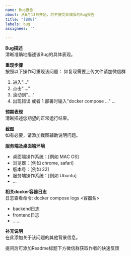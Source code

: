 ```yaml
---
name: Bug报告
about: 从6月13日开始，将不接受非模版的Bug报告
title: "[BUG]"
labels: bug
assignees: ''

---
```


**Bug描述**  
清晰准确地描述该Bug的具体表现。

**重现步骤**  
按照以下操作可重现该问题：
如复现需要上传文件请加微信群
1. 进入"..."  
2. 点击"...."  
3. 滚动到"...."  
4. 出现错误
或者
1.部署时输入"docker compose ..."
...

**预期表现**  
清晰描述您期望的正常运行结果。

**截图**  
如有必要，请添加截图辅助说明问题。

**服务端及桌面端环境**  
- 桌面端操作系统：[例如 MAC OS]  
- 浏览器：[例如 chrome, safari]  
- 版本号：[例如 22]
- 服务端操作系统：[例如 Ubuntu]  
- ...

**相关docker容器日志**  
日志查看命令: docker compose logs <容器名>
- backend日志
- frontend日志
- ......

**补充说明**  
在此添加关于该问题的其他背景信息。

提问后可添加Readme标题下方微信群获取作者的快速反馈